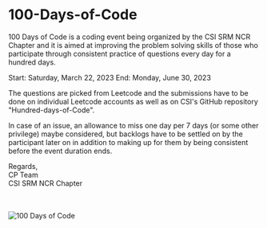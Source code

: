 # 100-Days-of-Code

100 Days of Code is a coding event being organized by the CSI SRM NCR Chapter  and it is aimed at improving the problem solving skills of those who participate through consistent practice of questions every day for a hundred days.

Start:  Saturday, March 22, 2023
End:    Monday, June 30, 2023

The questions are picked from Leetcode and the submissions have to be done on individual Leetcode accounts as well as on CSI's GitHub repository "Hundred-days-of-Code".

In case of an issue, an allowance to miss one day per 7 days (or some other privilege) maybe considered, but backlogs have to be settled on by the participant later on in addition to making up for them by being consistent before the event duration ends.

Regards,<br>
CP Team<br>
CSI SRM NCR Chapter

<br><br>![100 Days of Code](https://user-images.githubusercontent.com/125901601/224051239-515e5a30-30a9-4b18-af93-aec8aa22eed9.png)
